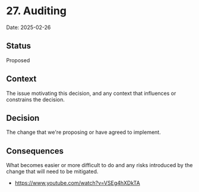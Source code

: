# 27. Auditing

Date: 2025-02-26

## Status

Proposed

## Context

The issue motivating this decision, and any context that influences or constrains the decision.

## Decision

The change that we're proposing or have agreed to implement.

## Consequences

What becomes easier or more difficult to do and any risks introduced by the change that will need to be mitigated.

* https://www.youtube.com/watch?v=VSEg4hXDkTA